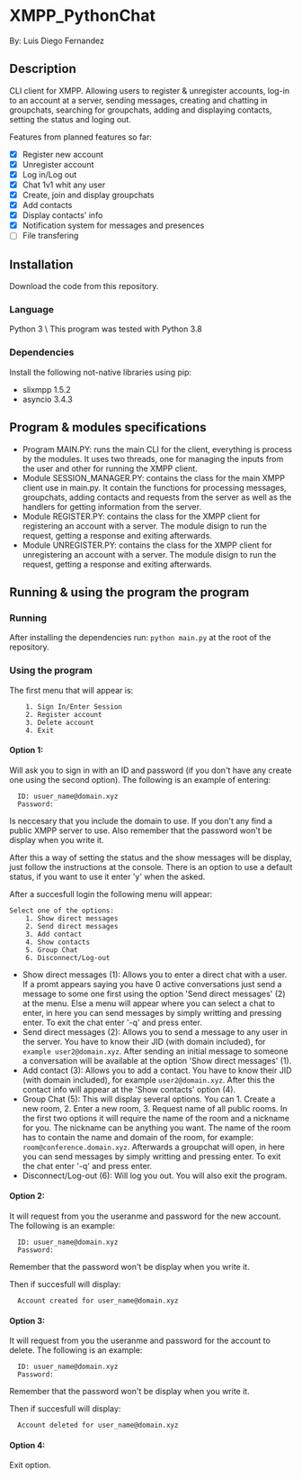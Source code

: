 # XMPP_PythonChat
By: Luis Diego Fernandez

## Description
CLI client for XMPP. Allowing users to register & unregister accounts, log-in to an account at a server, sending messages, creating and chatting in groupchats, searching for groupchats, adding and displaying contacts, setting the status and loging out.

Features from planned features so far:
- [x] Register new account
- [x] Unregister account
- [x] Log in/Log out
- [x] Chat 1v1 whit any user
- [x] Create, join and display groupchats
- [x] Add contacts
- [x] Display contacts' info
- [x] Notification system for messages and presences
- [ ] File transfering

## Installation

Download the code from this repository.

### Language
Python 3 \ This program was tested with Python 3.8

### Dependencies
Install the following not-native libraries using pip:
- slixmpp            1.5.2
- asyncio            3.4.3

## Program & modules specifications
- Program MAIN.PY: runs the main CLI for the client, everything is process by the modules. It uses two threads, one for managing the inputs from the user and other for running the XMPP client.
- Module SESSION_MANAGER.PY: contains the class for the main XMPP client use in main.py. It contain the functions for processing messages, groupchats, adding contacts and requests from the server as well as the handlers for getting information from the server.
- Module REGISTER.PY: contains the class for the XMPP client for registering an account with a server. The module disign to run the request, getting a response and exiting afterwards.
- Module UNREGISTER.PY: contains the class for the XMPP client for unregistering an account with a server. The module disign to run the request, getting a response and exiting afterwards.

## Running & using the program the program

### Running
After installing the dependencies run: ```python main.py``` at the root of the repository.

### Using the program 
The first menu that will appear is:
```
    1. Sign In/Enter Session
    2. Register account
    3. Delete account
    4. Exit
```
#### Option 1: 
Will ask you to sign in with an ID and password (if you don't have any create one using the second option). The following is an example of entering:
```
  ID: usuer_name@domain.xyz
  Password:
```
Is neccesary that you include the domain to use. If you don't any find a public XMPP server to use. Also remember that the password won't be display when you write it.

After this a way of setting the status and the show messages will be display, just follow the instructions at the console. There is an option to use a default status, if you want to use it enter 'y' when the asked.

After a succesfull login the following menu will appear:
```
Select one of the options:
    1. Show direct messages
    2. Send direct messages
    3. Add contact
    4. Show contacts
    5. Group Chat
    6. Disconnect/Log-out
```
- Show direct messages (1): Allows you to enter a direct chat with a user. If a promt appears saying you have 0 active conversations just send a message to some one first using the option 'Send direct messages' (2) at the menu. Else a menu will appear where you can select a chat to enter, in here you can send messages by simply writting and pressing enter. To exit the chat enter '-q' and press enter.
- Send direct messages (2): Allows you to send a message to any user in the server. You have to know their JID (with domain included), for ```example user2@domain.xyz```. After sending an initial message to someone a conversation will be available at the option 'Show direct messages' (1).
- Add contact (3): Allows you to add a contact. You have to know their JID (with domain included), for example ```user2@domain.xyz```. After this the contact info will appear at the 'Show contacts' option (4).
- Group Chat (5): This will display several options. You can 1. Create a new room, 2. Enter a new room, 3. Request name of all public rooms. In the first two options it will require the name of the room and a nickname for you. The nickname can be anything you want. The name of the room has to contain the name and domain of the room, for example: ```room@conference.domain.xyz```. Afterwards a groupchat will open, in here you can send messages by simply writting and pressing enter. To exit the chat enter '-q' and press enter.
- Disconnect/Log-out (6): Will log you out. You will also exit the program.

#### Option 2:
It will request from you the useranme and password for the new account. The following is an example:
```
  ID: usuer_name@domain.xyz
  Password:
```
Remember that the password won't be display when you write it.

Then if succesfull will display:
```
  Account created for user_name@domain.xyz
```

#### Option 3:
It will request from you the useranme and password for the account to delete. The following is an example:
```
  ID: usuer_name@domain.xyz
  Password:
```
Remember that the password won't be display when you write it.

Then if succesfull will display:
```
  Account deleted for user_name@domain.xyz
```

#### Option 4:
Exit option.
